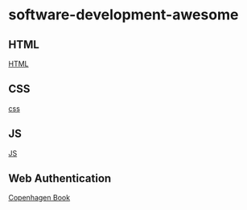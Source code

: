 # software-development-awesome

## HTML

[HTML](./html/index.md)

## CSS

[css](./css/index.md)

## JS

[JS](./js/index.md)

## Web Authentication

[Copenhagen Book](https://thecopenhagenbook.com/)
